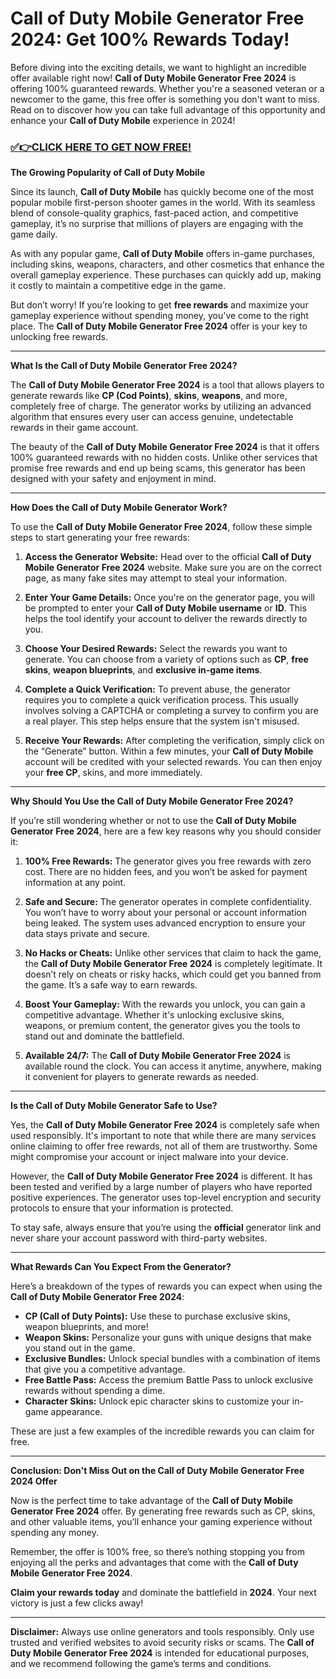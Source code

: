 # Call of Duty Mobile Generator Free 2024: Get 100% Rewards Today!

Before diving into the exciting details, we want to highlight an incredible offer available right now! **Call of Duty Mobile Generator Free 2024** is offering 100% guaranteed rewards. Whether you're a seasoned veteran or a newcomer to the game, this free offer is something you don't want to miss. Read on to discover how you can take full advantage of this opportunity and enhance your **Call of Duty Mobile** experience in 2024!

### [✅👉CLICK HERE TO GET NOW FREE!](https://freeforyou.xyz/call/of/duty/go/)

**The Growing Popularity of Call of Duty Mobile**

Since its launch, **Call of Duty Mobile** has quickly become one of the most popular mobile first-person shooter games in the world. With its seamless blend of console-quality graphics, fast-paced action, and competitive gameplay, it’s no surprise that millions of players are engaging with the game daily.

As with any popular game, **Call of Duty Mobile** offers in-game purchases, including skins, weapons, characters, and other cosmetics that enhance the overall gameplay experience. These purchases can quickly add up, making it costly to maintain a competitive edge in the game.

But don’t worry! If you’re looking to get **free rewards** and maximize your gameplay experience without spending money, you've come to the right place. The **Call of Duty Mobile Generator Free 2024** offer is your key to unlocking free rewards.

---

**What Is the Call of Duty Mobile Generator Free 2024?**

The **Call of Duty Mobile Generator Free 2024** is a tool that allows players to generate rewards like **CP (Cod Points)**, **skins**, **weapons**, and more, completely free of charge. The generator works by utilizing an advanced algorithm that ensures every user can access genuine, undetectable rewards in their game account.

The beauty of the **Call of Duty Mobile Generator Free 2024** is that it offers 100% guaranteed rewards with no hidden costs. Unlike other services that promise free rewards and end up being scams, this generator has been designed with your safety and enjoyment in mind.

---

**How Does the Call of Duty Mobile Generator Work?**

To use the **Call of Duty Mobile Generator Free 2024**, follow these simple steps to start generating your free rewards:

1. **Access the Generator Website:**
   Head over to the official **Call of Duty Mobile Generator Free 2024** website. Make sure you are on the correct page, as many fake sites may attempt to steal your information.

2. **Enter Your Game Details:**
   Once you're on the generator page, you will be prompted to enter your **Call of Duty Mobile username** or **ID**. This helps the tool identify your account to deliver the rewards directly to you.

3. **Choose Your Desired Rewards:**
   Select the rewards you want to generate. You can choose from a variety of options such as **CP**, **free skins**, **weapon blueprints**, and **exclusive in-game items**.

4. **Complete a Quick Verification:**
   To prevent abuse, the generator requires you to complete a quick verification process. This usually involves solving a CAPTCHA or completing a survey to confirm you are a real player. This step helps ensure that the system isn't misused.

5. **Receive Your Rewards:**
   After completing the verification, simply click on the “Generate” button. Within a few minutes, your **Call of Duty Mobile** account will be credited with your selected rewards. You can then enjoy your **free CP**, skins, and more immediately.

---

**Why Should You Use the Call of Duty Mobile Generator Free 2024?**

If you’re still wondering whether or not to use the **Call of Duty Mobile Generator Free 2024**, here are a few key reasons why you should consider it:

1. **100% Free Rewards:**
   The generator gives you free rewards with zero cost. There are no hidden fees, and you won’t be asked for payment information at any point.

2. **Safe and Secure:**
   The generator operates in complete confidentiality. You won’t have to worry about your personal or account information being leaked. The system uses advanced encryption to ensure your data stays private and secure.

3. **No Hacks or Cheats:**
   Unlike other services that claim to hack the game, the **Call of Duty Mobile Generator Free 2024** is completely legitimate. It doesn’t rely on cheats or risky hacks, which could get you banned from the game. It’s a safe way to earn rewards.

4. **Boost Your Gameplay:**
   With the rewards you unlock, you can gain a competitive advantage. Whether it's unlocking exclusive skins, weapons, or premium content, the generator gives you the tools to stand out and dominate the battlefield.

5. **Available 24/7:**
   The **Call of Duty Mobile Generator Free 2024** is available round the clock. You can access it anytime, anywhere, making it convenient for players to generate rewards as needed.

---

**Is the Call of Duty Mobile Generator Safe to Use?**

Yes, the **Call of Duty Mobile Generator Free 2024** is completely safe when used responsibly. It's important to note that while there are many services online claiming to offer free rewards, not all of them are trustworthy. Some might compromise your account or inject malware into your device. 

However, the **Call of Duty Mobile Generator Free 2024** is different. It has been tested and verified by a large number of players who have reported positive experiences. The generator uses top-level encryption and security protocols to ensure that your information is protected.

To stay safe, always ensure that you’re using the **official** generator link and never share your account password with third-party websites.

---

**What Rewards Can You Expect From the Generator?**

Here’s a breakdown of the types of rewards you can expect when using the **Call of Duty Mobile Generator Free 2024**:

- **CP (Call of Duty Points):** Use these to purchase exclusive skins, weapon blueprints, and more!
- **Weapon Skins:** Personalize your guns with unique designs that make you stand out in the game.
- **Exclusive Bundles:** Unlock special bundles with a combination of items that give you a competitive advantage.
- **Free Battle Pass:** Access the premium Battle Pass to unlock exclusive rewards without spending a dime.
- **Character Skins:** Unlock epic character skins to customize your in-game appearance.

These are just a few examples of the incredible rewards you can claim for free.

---

**Conclusion: Don't Miss Out on the Call of Duty Mobile Generator Free 2024 Offer**

Now is the perfect time to take advantage of the **Call of Duty Mobile Generator Free 2024** offer. By generating free rewards such as CP, skins, and other valuable items, you’ll enhance your gaming experience without spending any money.

Remember, the offer is 100% free, so there’s nothing stopping you from enjoying all the perks and advantages that come with the **Call of Duty Mobile Generator Free 2024**. 

**Claim your rewards today** and dominate the battlefield in **2024**. Your next victory is just a few clicks away!

---

**Disclaimer:** Always use online generators and tools responsibly. Only use trusted and verified websites to avoid security risks or scams. The **Call of Duty Mobile Generator Free 2024** is intended for educational purposes, and we recommend following the game’s terms and conditions.
